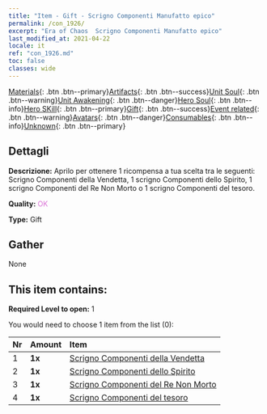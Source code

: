 ```yaml
---
title: "Item - Gift - Scrigno Componenti Manufatto epico"
permalink: /con_1926/
excerpt: "Era of Chaos  Scrigno Componenti Manufatto epico"
last_modified_at: 2021-04-22
locale: it
ref: "con_1926.md"
toc: false
classes: wide
---
```

 [Materials](/ItemsIT/){: .btn .btn--primary}[Artifacts](/ItemsIT/Artifacts/){: .btn .btn--success}[Unit Soul](/ItemsIT/UnitSoul/){: .btn .btn--warning}[Unit Awakening](/ItemsIT/UnitAwakening/){: .btn .btn--danger}[Hero Soul](/ItemsIT/HeroSoul/){: .btn .btn--info}[Hero SKill](/ItemsIT/HeroSkill/){: .btn .btn--primary}[Gift](/ItemsIT/Gift/){: .btn .btn--success}[Event related](/ItemsIT/Events/){: .btn .btn--warning}[Avatars](/ItemsIT/Avatars/){: .btn .btn--danger}[Consumables](/ItemsIT/Consumables/){: .btn .btn--info}[Unknown](/ItemsIT/Unknown/){: .btn .btn--primary}

## Dettagli
 **Descrizione:** Aprilo per ottenere 1 ricompensa a tua scelta tra le seguenti: Scrigno Componenti della Vendetta, 1 scrigno Componenti dello Spirito, 1 scrigno Componenti del Re Non Morto o 1 scrigno Componenti del tesoro.

 **Quality:** <span style="color: #DA70D6">OK</span>

 **Type:** Gift

## Gather

  None

## This item contains:

 **Required Level to open:** 1

 You would need to choose 1 item from the list (0):

  | Nr | Amount |     Item    |
  |:---|:-------|:------------|
  | 1 |  **1x** | [Scrigno Componenti della Vendetta](/ItemsIT/con_1386/) |  | 
  | 2 |  **1x** | [Scrigno Componenti dello Spirito](/ItemsIT/con_1339/) |  | 
  | 3 |  **1x** | [Scrigno Componenti del Re Non Morto](/ItemsIT/con_1340/) |  | 
  | 4 |  **1x** | [Scrigno Componenti del tesoro](/ItemsIT/con_1383/) |  | 
